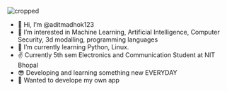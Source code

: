![cropped](https://user-images.githubusercontent.com/72328911/135709497-b861b06a-aa7b-4c43-b1f5-60370bc50cf8.jpg)


- 👋 Hi, I’m @aditmadhok123
- 👀 I’m interested in Machine Learning, Artificial Intelligence, Computer Security, 3d modalling, programming languages
- 🌱 I’m currently learning Python, Linux.
- ✌ Currently 5th sem Electronics and Communication Student at NIT Bhopal
- 😎 Developing and learning something new EVERYDAY
- 👾 Wanted to develope my own app

<!---
aditmadhok123/aditmadhok123 is a ✨ special ✨ repository because its `README.md` (this file) appears on your GitHub profile.
You can click the Preview link to take a look at your changes.
--->
